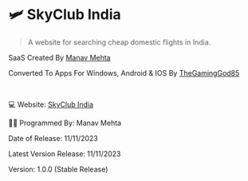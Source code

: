 # 🛩 SkyClub India
> A website for searching cheap domestic flights in India.

<p>SaaS Created By <a href="manavmehta-official.github.io/">Manav Mehta</a></p>
<p>Converted To Apps For Windows, Android & IOS By <a href='https://thegaminggod85.web.app/'>TheGamingGod85</a></p>
<br />
<p>💻 Website: <a href="manavmehta-official.github.io/SkyClub">SkyClub India</a> </p>
<p>🧑‍💻 Programmed By: Manav Mehta</p>
<p>Date of Release: 11/11/2023</p>
<p>Latest Version Release: 11/11/2023</p>
<p>Version: 1.0.0 (Stable Release)</p>



